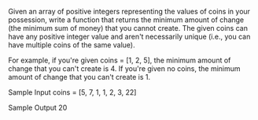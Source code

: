 Given an array of positive integers representing the values of coins in your possession, write a function that returns the minimum amount of change (the minimum sum of money) that you cannot create.
The given coins can have any positive integer value and aren't necessarily unique (i.e., you can have multiple coins of the same value).

For example, if you're given coins = \[1, 2, 5\], the minimum amount of change that you can't create is 4. If you're given no coins, the minimum amount of change that you can't create is 1.

Sample Input
coins = \[5, 7, 1, 1, 2, 3, 22\]

Sample Output
20
